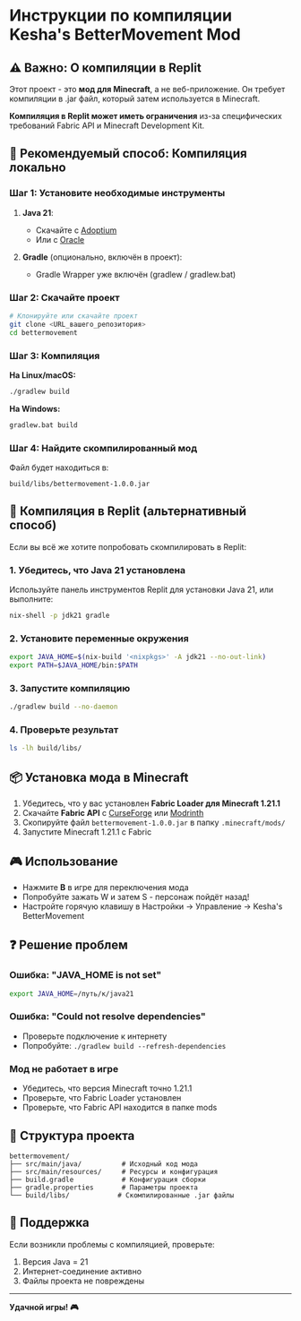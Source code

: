 # Инструкции по компиляции Kesha's BetterMovement Mod

## ⚠️ Важно: О компиляции в Replit

Этот проект - это **мод для Minecraft**, а не веб-приложение. Он требует компиляции в .jar файл, который затем используется в Minecraft.

**Компиляция в Replit может иметь ограничения** из-за специфических требований Fabric API и Minecraft Development Kit.

## 🎯 Рекомендуемый способ: Компиляция локально

### Шаг 1: Установите необходимые инструменты

1. **Java 21**:
   - Скачайте с [Adoptium](https://adoptium.net/)
   - Или с [Oracle](https://www.oracle.com/java/technologies/downloads/)

2. **Gradle** (опционально, включён в проект):
   - Gradle Wrapper уже включён (gradlew / gradlew.bat)

### Шаг 2: Скачайте проект

```bash
# Клонируйте или скачайте проект
git clone <URL_вашего_репозитория>
cd bettermovement
```

### Шаг 3: Компиляция

**На Linux/macOS:**
```bash
./gradlew build
```

**На Windows:**
```cmd
gradlew.bat build
```

### Шаг 4: Найдите скомпилированный мод

Файл будет находиться в:
```
build/libs/bettermovement-1.0.0.jar
```

## 🔧 Компиляция в Replit (альтернативный способ)

Если вы всё же хотите попробовать скомпилировать в Replit:

### 1. Убедитесь, что Java 21 установлена

Используйте панель инструментов Replit для установки Java 21, или выполните:

```bash
nix-shell -p jdk21 gradle
```

### 2. Установите переменные окружения

```bash
export JAVA_HOME=$(nix-build '<nixpkgs>' -A jdk21 --no-out-link)
export PATH=$JAVA_HOME/bin:$PATH
```

### 3. Запустите компиляцию

```bash
./gradlew build --no-daemon
```

### 4. Проверьте результат

```bash
ls -lh build/libs/
```

## 📦 Установка мода в Minecraft

1. Убедитесь, что у вас установлен **Fabric Loader для Minecraft 1.21.1**
2. Скачайте **Fabric API** с [CurseForge](https://www.curseforge.com/minecraft/mc-mods/fabric-api) или [Modrinth](https://modrinth.com/mod/fabric-api)
3. Скопируйте файл `bettermovement-1.0.0.jar` в папку `.minecraft/mods/`
4. Запустите Minecraft 1.21.1 с Fabric

## 🎮 Использование

- Нажмите **B** в игре для переключения мода
- Попробуйте зажать W и затем S - персонаж пойдёт назад!
- Настройте горячую клавишу в Настройки → Управление → Kesha's BetterMovement

## ❓ Решение проблем

### Ошибка: "JAVA_HOME is not set"
```bash
export JAVA_HOME=/путь/к/java21
```

### Ошибка: "Could not resolve dependencies"
- Проверьте подключение к интернету
- Попробуйте: `./gradlew build --refresh-dependencies`

### Мод не работает в игре
- Убедитесь, что версия Minecraft точно 1.21.1
- Проверьте, что Fabric Loader установлен
- Проверьте, что Fabric API находится в папке mods

## 📝 Структура проекта

```
bettermovement/
├── src/main/java/          # Исходный код мода
├── src/main/resources/     # Ресурсы и конфигурация
├── build.gradle            # Конфигурация сборки
├── gradle.properties       # Параметры проекта
└── build/libs/            # Скомпилированные .jar файлы
```

## 🤝 Поддержка

Если возникли проблемы с компиляцией, проверьте:
1. Версия Java = 21
2. Интернет-соединение активно
3. Файлы проекта не повреждены

---

**Удачной игры! 🎮**
